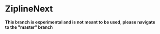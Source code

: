 # ZiplineNext

**This branch is experimental and is not meant to be used, please navigate to the "master" branch**
